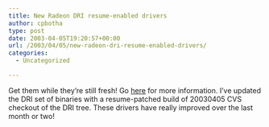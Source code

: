 ```yaml
---
title: New Radeon DRI resume-enabled drivers
author: cpbotha
type: post
date: 2003-04-05T19:20:57+00:00
url: /2003/04/05/new-radeon-dri-resume-enabled-drivers/
categories:
  - Uncategorized

---
```

Get them while they&#8217;re still fresh! Go [here][1] for more information. I&#8217;ve updated the DRI set of binaries with a resume-patched build of 20030405 CVS checkout of the DRI tree. These drivers have really improved over the last month or two!

 [1]: http://cpbotha.net/dri_resume.html
